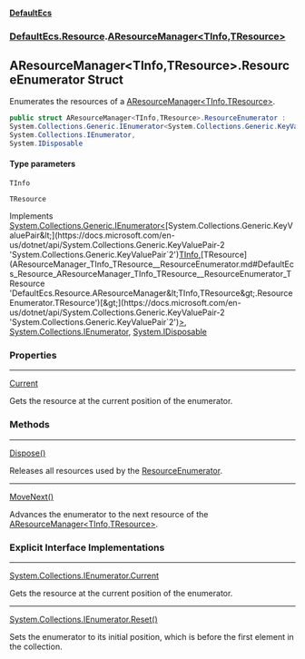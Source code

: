 #### [DefaultEcs](index.md 'index')
### [DefaultEcs.Resource](index.md#DefaultEcs_Resource 'DefaultEcs.Resource').[AResourceManager&lt;TInfo,TResource&gt;](AResourceManager_TInfo_TResource_.md 'DefaultEcs.Resource.AResourceManager&lt;TInfo,TResource&gt;')
## AResourceManager&lt;TInfo,TResource&gt;.ResourceEnumerator Struct
Enumerates the resources of a [AResourceManager&lt;TInfo,TResource&gt;](AResourceManager_TInfo_TResource_.md 'DefaultEcs.Resource.AResourceManager&lt;TInfo,TResource&gt;').  
```csharp
public struct AResourceManager<TInfo,TResource>.ResourceEnumerator :
System.Collections.Generic.IEnumerator<System.Collections.Generic.KeyValuePair<TInfo, TResource>>,
System.Collections.IEnumerator,
System.IDisposable
```
#### Type parameters
<a name='DefaultEcs_Resource_AResourceManager_TInfo_TResource__ResourceEnumerator_TInfo'></a>
`TInfo`  
  
<a name='DefaultEcs_Resource_AResourceManager_TInfo_TResource__ResourceEnumerator_TResource'></a>
`TResource`  
  

Implements [System.Collections.Generic.IEnumerator&lt;](https://docs.microsoft.com/en-us/dotnet/api/System.Collections.Generic.IEnumerator-1 'System.Collections.Generic.IEnumerator`1')[System.Collections.Generic.KeyValuePair&lt;](https://docs.microsoft.com/en-us/dotnet/api/System.Collections.Generic.KeyValuePair-2 'System.Collections.Generic.KeyValuePair`2')[TInfo](AResourceManager_TInfo_TResource__ResourceEnumerator.md#DefaultEcs_Resource_AResourceManager_TInfo_TResource__ResourceEnumerator_TInfo 'DefaultEcs.Resource.AResourceManager&lt;TInfo,TResource&gt;.ResourceEnumerator.TInfo')[,](https://docs.microsoft.com/en-us/dotnet/api/System.Collections.Generic.KeyValuePair-2 'System.Collections.Generic.KeyValuePair`2')[TResource](AResourceManager_TInfo_TResource__ResourceEnumerator.md#DefaultEcs_Resource_AResourceManager_TInfo_TResource__ResourceEnumerator_TResource 'DefaultEcs.Resource.AResourceManager&lt;TInfo,TResource&gt;.ResourceEnumerator.TResource')[&gt;](https://docs.microsoft.com/en-us/dotnet/api/System.Collections.Generic.KeyValuePair-2 'System.Collections.Generic.KeyValuePair`2')[&gt;](https://docs.microsoft.com/en-us/dotnet/api/System.Collections.Generic.IEnumerator-1 'System.Collections.Generic.IEnumerator`1'), [System.Collections.IEnumerator](https://docs.microsoft.com/en-us/dotnet/api/System.Collections.IEnumerator 'System.Collections.IEnumerator'), [System.IDisposable](https://docs.microsoft.com/en-us/dotnet/api/System.IDisposable 'System.IDisposable')  
### Properties

***
[Current](AResourceManager_TInfo_TResource__ResourceEnumerator_Current.md 'DefaultEcs.Resource.AResourceManager&lt;TInfo,TResource&gt;.ResourceEnumerator.Current')

Gets the resource at the current position of the enumerator.  
### Methods

***
[Dispose()](AResourceManager_TInfo_TResource__ResourceEnumerator_Dispose().md 'DefaultEcs.Resource.AResourceManager&lt;TInfo,TResource&gt;.ResourceEnumerator.Dispose()')

Releases all resources used by the [ResourceEnumerator](AResourceManager_TInfo_TResource__ResourceEnumerator.md 'DefaultEcs.Resource.AResourceManager&lt;TInfo,TResource&gt;.ResourceEnumerator').  

***
[MoveNext()](AResourceManager_TInfo_TResource__ResourceEnumerator_MoveNext().md 'DefaultEcs.Resource.AResourceManager&lt;TInfo,TResource&gt;.ResourceEnumerator.MoveNext()')

Advances the enumerator to the next resource of the [AResourceManager&lt;TInfo,TResource&gt;](AResourceManager_TInfo_TResource_.md 'DefaultEcs.Resource.AResourceManager&lt;TInfo,TResource&gt;').
### Explicit Interface Implementations

***
[System.Collections.IEnumerator.Current](AResourceManager_TInfo_TResource__ResourceEnumerator_System_Collections_IEnumerator_Current.md 'DefaultEcs.Resource.AResourceManager&lt;TInfo,TResource&gt;.ResourceEnumerator.System.Collections.IEnumerator.Current')

Gets the resource at the current position of the enumerator.  

***
[System.Collections.IEnumerator.Reset()](AResourceManager_TInfo_TResource__ResourceEnumerator_System_Collections_IEnumerator_Reset().md 'DefaultEcs.Resource.AResourceManager&lt;TInfo,TResource&gt;.ResourceEnumerator.System.Collections.IEnumerator.Reset()')

Sets the enumerator to its initial position, which is before the first element in the collection.
